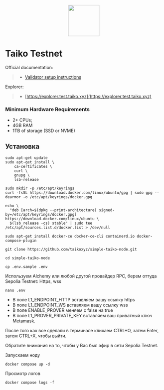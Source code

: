 <p align="center">
  <img height="100" height="auto" src="https://github.com/freshe4qa/taiko/assets/85982863/1e33e2dd-2147-4d18-bede-675c2c3500ed">
</p>

# Taiko Testnet

Official documentation:
>- [Validator setup instructions](https://taiko.xyz/docs/guides)

Explorer:
>- [https://explorer.test.taiko.xyz](https://explorer.test.taiko.xyz)

### Minimum Hardware Requirements
 - 2+ CPUs;
 - 4GB RAM
 - 1TB of storage (SSD or NVME)

## Установка
```
sudo apt-get update
sudo apt-get install \
    ca-certificates \
    curl \
    gnupg \
    lsb-release    
```

```
sudo mkdir -p /etc/apt/keyrings
curl -fsSL https://download.docker.com/linux/ubuntu/gpg | sudo gpg --dearmor -o /etc/apt/keyrings/docker.gpg
```

```
echo \
  "deb [arch=$(dpkg --print-architecture) signed-by=/etc/apt/keyrings/docker.gpg] https://download.docker.com/linux/ubuntu \
  $(lsb_release -cs) stable" | sudo tee /etc/apt/sources.list.d/docker.list > /dev/null
```

```
sudo apt-get install docker-ce docker-ce-cli containerd.io docker-compose-plugin
```

```
git clone https://github.com/taikoxyz/simple-taiko-node.git
```

```
cd simple-taiko-node
```

```
cp .env.sample .env
```

Используем Alchemy или любой другой провайдер RPC, берем оттуда Sepolia Testnet: Https, wss 
```
nano .env
```

- В поле L1_ENDPOINT_HTTP вставляем вашу ссылку https
- В поле L1_ENDPOINT_WS вставляем вашу ссылку wss
- В поле ENABLE_PROVER меняем с false на true
- В поле L1_PROVER_PRIVATE_KEY вставляем ваш приватный ключ Metamask.

После того как все сделали в терминале кликаем CTRL+O, затем Enter, затем CTRL+X, чтобы выйти.

Обратите внимания на то, чтобы у Вас был эфир в сети Sepolia Testnet.

Запускаем ноду
```
docker compose up -d
```

Просмотр логов
```
docker compose logs -f
```

